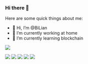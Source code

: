 ### Hi there 👋

Here are some quick things about me:

- 👋 Hi, I’m @BiLian
- 🔭 I’m currently working at home
- 🌱 I’m currently learning blockchain

<!---
buyaobilian1/buyaobilian1 is a ✨ special ✨ repository because its `README.md` (this file) appears on your GitHub profile.
You can click the Preview link to take a look at your changes.
--->
<img align="center" src="https://github-readme-stats.vercel.app/api?username=buyaobilian1&show_icons=true&icon_color=CE1D2D&text_color=718096&bg_color=ffffff&hide_title=true" />

![](https://github-profile-summary-cards.vercel.app/api/cards/profile-details?username=buyaobilian1&theme=github)
![](https://github-profile-summary-cards.vercel.app/api/cards/repos-per-language?username=buyaobilian1&theme=github)
![](https://github-profile-summary-cards.vercel.app/api/cards/most-commit-language?username=buyaobilian1&theme=github)
![](https://github-profile-summary-cards.vercel.app/api/cards/stats?username=buyaobilian1&theme=github)
![](https://github-profile-summary-cards.vercel.app/api/cards/productive-time?username=buyaobilian1&theme=github)
